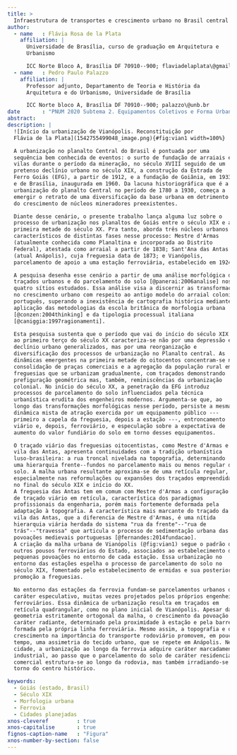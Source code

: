 ```yaml
---
title: >
  Infraestrutura de transportes e crescimento urbano no Brasil central no início do século XX
author:
  - name   : Flávia Rosa de la Plata
    affiliation: |
      Universidade de Brasília, curso de graduação em Arquitetura e
      Urbanismo

      ICC Norte Bloco A, Brasília DF 70910--900; flaviadelaplata\@gmail.com.
  - name   : Pedro Paulo Palazzo
    affiliation: |
      Professor adjunto, Departamento de Teoria e História da
      Arquitetura e do Urbanismo, Universidade de Brasília

      ICC Norte bloco A, Brasília DF 70910--900; palazzo\@unb.br
date       : "PNUM 2020 Subtema 2. Equipamentos Coletivos e Forma Urbana"
abstract:
description: |
  ![Início da urbanização de Vianópolis. Reconstituição por
  Flávia de la Plata](1542755499048_image.png){#fig:vian1 width=100%}

  A urbanização no planalto Central do Brasil é pontuada por uma
  sequência bem conhecida de eventos: o surto de fundação de arraiais e
  vilas durante o período da mineração, no século XVIII seguido de um
  pretenso declínio urbano no século XIX, a construção da Estrada de
  Ferro Goiás (EFG), a partir de 1912, e a fundação de Goiânia, em 1933,
  e de Brasília, inaugurada em 1960. Da lacuna historiográfica que é a
  urbanização do planalto Central no período de 1780 a 1930, começa a
  emergir o retrato de uma diversificação da base urbana em detrimento
  do crescimento de núcleos mineradores preexistentes.

  Diante desse cenário, o presente trabalho lança alguma luz sobre o
  processo de urbanização nos planaltos de Goiás entre o século XIX e a
  primeira metade do século XX. Pra tanto, aborda três núcleos urbanos
  característicos de distintas fases nesse processo: Mestre d'Armas
  (atualmente conhecida como Planaltina e incorporada ao Distrito
  Federal), atestada como arraial a partir de 1838; Sant'Ana das Antas
  (atual Anápolis), cuja freguesia data de 1873; e Vianópolis,
  parcelamento de apoio a uma estação ferroviária, estabelecido em 1924.

  A pesquisa desenha esse cenário a partir de uma análise morfológica dos
  traçados urbanos e do parcelamento do solo [@panerai:2006analise] nos
  quatro sítios estudados. Essa análise visa a discernir as transformações
  no crescimento urbano com respeito ao antigo modelo do arraial colonial
  português, superando a inexistência de cartografia histórica mediante a
  aplicação das metodologias da escola britânica de morfologia urbana
  [@conzen:2004thinking] e da tipologia processual italiana
  [@caniggia:1997ragionamenti].

  Esta pesquisa sustenta que o período que vai do início do século XIX
  ao primeiro terço do século XX caracteriza-se não por uma depressão e
  declínio urbano generalizados, mas por uma reorganização e
  diversificação dos processos de urbanização no Planalto central. As
  dinâmicas emergentes na primeira metade do oitocentos concentram-se na
  consolidação de praças comerciais e a agregação da população rural em
  freguesias que se urbanizam gradualmente, com traçados demonstrando
  prefiguração geométrica mas, também, reminiscências da urbanização
  colonial. No início do século XX, a penetração da EFG introduz
  processos de parcelamento do solo influenciados pela técnica
  urbanística erudita dos engenheiros modernos. Argumenta-se que, ao
  longo das transformações morfológicas nesse período, persiste a mesma
  dinâmica mista de atração exercida por um equipamento público ---
  primeiro a capela da freguesia, depois a estação ---, entroncamento
  viário e, depois, ferroviário, e especulação sobre a expectativa de
  aumento do valor fundiário do solo em torno desses equipamentos.

  O traçado viário das freguesias oitocentistas, como Mestre d'Armas e a
  vila das Antas, apresenta continuidades com a tradição urbanística
  luso-brasileira: a rua troncal nivelada na topografia, determinando
  uma hierarquia frente--fundos no parcelamento mais ou menos regular do
  solo. A malha urbana resultante aproxima-se de uma retícula regular,
  especialmente nas reformulações ou expansões dos traçados empreendidas
  no final do século XIX e início do XX.
  A freguesia das Antas tem em comum com Mestre d'Armas a configuração
  de traçado viário em retícula, característica dos paradigmas
  profissionais da engenharia, porém mais fortemente deformada pela
  adaptação à topografia. A característica mais marcante do traçado da
  vila das Antas, que a diferencia de Mestre d'Armas, é uma nítida
  hierarquia viária herdada do sistema "rua da frente"--"rua de
  trás"--"travessa" que articula o processo de sedimentação urbana das
  povoações medievais portuguesas [@fernandes:2014fundacao].
  A criação da malha urbana de Vianópolis (@fig:vian1) segue o padrão de
  outros pousos ferroviários do Estado, associados ao estabelecimento de
  pequenas povoações no entorno de cada estação. Essa urbanização no
  entorno das estações espelha o processo de parcelamento do solo no
  século XIX, fomentado pelo estabelecimento de ermidas e sua posterior
  promoção a freguesias.

  No entorno das estações da ferrovia fundam-se parcelamentos urbanos de
  caráter especulativo, muitas vezes projetados pelos próprios engenheiros
  ferroviários. Essa dinâmica de urbanização resulta em traçados em
  retícula quadrangular, como no plano inicial de Vianópolis. Apesar da
  geometria estritamente ortogonal da malha, o crescimento da povoação tem
  caráter radiante, determinado pela proximidade à estação e pela barreira
  formada pela própria linha ferroviária. Mesmo assim, a topografia e o
  crescimento na importância do transporte rodoviário promovem, em pouco
  tempo, uma assimetria do tecido urbano, que se repete em Anápolis. Nesta
  cidade, a urbanização ao longo da ferrovia adquire caráter marcadamente
  industrial, ao passo que o parcelamento do solo de caráter residencial e
  comercial estrutura-se ao longo da rodovia, mas também irradiando-se em
  torno do centro histórico.

keywords: 
  - Goiás (estado, Brasil)
  - Século XIX
  - Morfologia urbana
  - Ferrovia
  - Cidades planejadas
xnos-cleveref         : true
xnos-capitalise       : true
fignos-caption-name   : "Figura"
xnos-number-by-section: false
---
```


<!--

Introdução
==========

A urbanização no Planalto central do Brasil --- geomorfologicamente
caracterizado como o Planalto central brasileiro e o Planalto do
Distrito Federal [@ibge:2006relevo] --- é pontuada por uma sequência bem
conhecida de eventos: o surto de fundação de arraiais e vilas durante o
período da mineração, no século XVIII seguido de um pretenso declínio
urbano no século XIX, a construção da Estrada de Ferro Goiás (EFG), a
partir de 1912, e a fundação de Goiânia, em 1933, e de Brasília,
inaugurada em 1960. Dessa narrativa global, no entanto, apenas a
urbanização mineradora e as novas capitais têm sido objeto de estudos
amplos e aprofundados. Diante desse cenário, o presente trabalho lança
alguma luz sobre o processo de urbanização nos planaltos de Goiás entre
o século XIX e a primeira metade do século XX. Pra tanto, aborda três
núcleos urbanos característicos de distintas fases nesse processo:
Mestre d'Armas (atualmente conhecida como Planaltina e incorporada ao
Distrito Federal), atestada como arraial a partir de 1838; Sant'Ana das
Antas (atual Anápolis), cuja freguesia data de 1873; e Vianópolis,
parcelamento de apoio a uma estação ferroviária, estabelecido em 1924
(@fig:planalto).

![Planalto central do Brasil na primeira metade do século
XX](localizador.png){#fig:planalto width=100%}

A historiografia da urbanização luso-brasileira é um campo bastante
consolidado em sua periodização e abordagens, tributária primeiramente
dos estudos pioneiros sobre o período colonial de Mário Chicó
[-@chico:1956cidade] e Nestor Goulart Reis Filho
[-@reisfilho:1968contribuicao] e, na sequência, das pesquisas sobre o
urbanismo do século XX compiladas por Maria Cristina Leme
[-@leme:2005urbanismo]. Mais recentemente, a morfologia urbana tem
trazido contribuições importantes para o conhecimento dos mecanismos de
implantação e crescimento das cidades luso-brasileiras históricas, sendo
notáveis o vasto levantamento realizado por Valério Medeiros
[-@medeiros:2006urbis] assim como as pesquisas sistemáticas lideradas
por Staël Pereira Costa [@netto:2015fundamentos] e Vítor Oliveira
[-@oliveira:2016urban]. A história da cartografia e dos traçados urbanos
tem sido fundamental para elucidar as políticas e os processos de
urbanização do Centro-oeste do Brasil, com destaque para o trabalho
pioneiro de Renata Araújo [-@araujo:2003razao] e para as contribuições à
leitura histórica do território do atual Distrito Federal por Lenora
Barbo [-@barbo:2011preexistencia], Elias Manoel da Silva e Wilson Vieira
Jr. [-@silva:2018goyaz].

Observa-se, entretanto, uma lacuna recorrente nesses estudos
correspondendo à urbanização tradicional do "longo século XIX" ---
período que vai do declínio da mineração, nas duas últimas décadas do
setecentos, até a introdução do urbanismo moderno com a fundação de
Goiânia e o ciclo de fundação de colônias agrícolas da década de 1940.
Essa lacuna corresponde ao pretenso período de estagnação descrito em
discursos oitocentista e reforçado pelos historiadores econômicos do
início do século XX [@simonsen:1937historia], que encontraria um
rebatimento mais ou menos direto na ausência de qualquer desenvolvimento
arquitetônico ou urbanístico digno de nota. No entanto, tal pressuposto
vem sendo questionado em estudos históricos recentes, tais como o de
Ledonias Garcia, que ressaltam o dinamismo cultural e a reorganização
produtiva da economia das regiões mineradoras durante o século XIX,
apontando o viés político-ideológico dos discursos oitocentistas
[@garcia:2010goyaz].

Transpondo para o âmbito dos estudos urbanos a recente revisão
historiográfica do pretenso "século do silêncio" em Goiás, esta pesquisa
sustenta que o período que vai do início do século XIX ao primeiro terço
do século XX caracteriza-se não por uma depressão e declínio urbano
generalizados, mas por uma reorganização e diversificação dos processos
de urbanização no Planalto central. As dinâmicas emergentes na primeira
metade do oitocentos concentram-se na consolidação de praças comerciais
e a agregação da população rural em freguesias que se urbanizam
gradualmente, com traçados demonstrando prefiguração geométrica mas,
também, reminiscências da urbanização colonial. No início do século XX,
a penetração da EFG introduz processos de parcelamento do solo
influenciados pela técnica urbanística erudita dos engenheiros modernos.

A pesquisa desenha esse cenário a partir de uma análise morfológica dos
traçados urbanos e do parcelamento do solo [@panerai:2006analise] nos
quatro sítios estudados. Essa análise visa a discernir as transformações
no crescimento urbano com respeito ao antigo modelo do arraial colonial
português, superando a inexistência de cartografia histórica mediante a
aplicação das metodologias da escola britânica de morfologia urbana
[@conzen:2004thinking] e da tipologia processual italiana
[@caniggia:1997ragionamenti].

Urbanismo de caminhos e política territorial do Antigo regime
=============================================================

A urbanização luso-brasileira apresenta formidável continuidade de
propósitos e de métodos, desde as campanhas de colonização determinadas
pelo Rei Fernando I no leste e sul de Portugal no século XIV até o surto
urbanizador da primeira metade do século XVIII no interior do Brasil. A
Lei das Sesmarias fernandina, editada em 1375, e a concomitante campanha
de fundação e restauração de praças fortes [@lobo:2012urbanismo, p. 47]
formam as vertentes rural e urbana de uma política territorial
portuguesa que se manteve fundamentalmente inalterada até as sucessivas
reformas administrativas empreendidas por D. João V em 1736 e por D.
José I, instado pelo Marquês de Pombal, em 1759. Da Lei das Sesmarias
depreende-se uma primazia política do rural sobre o urbano, amparada no
argumento da segurança alimentar [@lemes:2004lei9, p. 85], temperada
pela hegemonia cultural e atração social exercidas, na prática, pelas
vilas e cidades [@ramos:2009historia, p. 209--210].

Nesse processo de urbanização português, a partir do século XIV, à
semelhança do restante da Europa ocidental no mesmo período, coexistem
dois tipos distintos de produção da forma urbana, ambos tendo como
denominador comum "a rua como elemento estruturador, o lote igualitário
e a cerca como elemento delimitador" [@trindade:2013urbanismo, p. 27].
Desses princípios, sobretudo os dois primeiros --- rua troncal e
parcelamento regular ---, emergem os dois tipos: a vila prefigurada e o
arraial. No entanto, nem sempre se verifica uma nítida distinção entre
ambos, havendo uma zona cinzenta intermediária em que sobrevêm tanto a
prefiguração de traçados e parcelamentos quanto o crescimento orgânico
(@fig:vide). A ocupação do terreno se dá preferencialmente com a rua
troncal articulada a curvas de nível em meio à encosta ou sobre o
displúvio, o proverbial "urbanismo de colina" [@lobo:2012urbanismo,
p. 43] cujos efeitos de monumentalidade lhe valeram a alcunha, em geral
anacrônica, de urbanismo barroco.

![Crescimento urbano parcialmente prefigurado e parcialmente
orgânico: Judiaria do Castelo de Vide (Alto Alentejo, século
XV)](castelo_vide.png){#fig:vide width=100%}

Em qualquer caso, a política urbanizadora [@reisfilho:1968contribuicao]
da Coroa portuguesa se pauta, durante todo o Antigo regime, pela
preocupação com a eficácia na fixação de população "leal" em localidades
consideradas estratégicas do ponto de vista da segurança alimentar e da
defesa. Na América portuguesa, essa política de ocupação territorial se
caracteriza pela confluência entre os interesses econômico, estratégico
e representativo atinentes ao controle das regiões mineradoras,
evidenciada na locação e plano urbanístico de povoações como Vila Boa de
Sant'Anna, fundada como arraial em 1726 e erigida em vila, sede da
capitania de Goiás, desde a criação desta em 1739. O tipo urbanístico do
arraial parcialmente prefigurado, evidenciado em Vila Boa, é
complementado, na política territorial de D. João V e D. José I--Pombal,
pela vila ou aldeamento de rígido traçado geométrico e cuja "dimensão
política daquele espaço ultrapassava as circunstâncias de defesa de uma
área localizada, para vir a significar a defesa de 'toda' a conquista"
[@araujo:2012urbanizacao] (@fig:menezes).

![Vila Boa de Goiás em 1789, compreendendo a urbanização
existente e o plano de expansão do governador Luís da Cunha
Menezes](vila_boa.jpg){#fig:menezes}

![Vila Bela da Santíssima Trindade, Mato Grosso, em
1777](vila_bela.jpg){#fig:vilabela}

Parcelamento de freguesia como paradigma da urbanização oitocentista
====================================================================

Em qualquer caso, a leitura hegemônica da urbanização luso-brasileira na
segunda metade do setecentos é a de uma "síntese" [@teixeira:2012forma,
p. 157] das práticas e transformações elaboradas durante os séculos
anteriores. Tal leitura deixa implícito que a tal momento de síntese
deveria seguir-se algum tipo de ruptura nas práticas urbanísticas
tradicionais. O que se verifica no registro urbano do Planalto central
do Brasil, ao contrário, é uma gradual transformação amparada na
sobrevivência dessas tradições.

A urbanização na forma do arraial não fica, portanto, restrita aos
estabelecimentos mineradores, fazendo-se presente em povoações de
caráter predominantemente comercial, tais como Meia Ponte (atual
Pirenópolis) e Couros (atual Formosa). Por outro lado, a rigidez da
malha reticulada pombalina tende a se esmaecer, ao menos no Centro-oeste
brasileiro, com o esgotamento da política urbanizadora centralizada, em
prol de semitramas parcialmente deformadas pela adaptação à topografia.
A coincidência cronológica do fim da política pombalina com o declínio
da mineração não significa, contudo, uma ruptura nítida no processo de
urbanização. Tal constatação alinha-se com a revisão historiográfica da
última década, que vem contradizendo a antiga interpretação de
configurar-se o oitocentos em Goiás como um "século do silêncio"
[@garcia:2010goyaz]. A reorientação da economia goiana para atividades
agroexportadoras, já atestada por Saint-Hilaire durante sua viagem pela
capitania em 1818, implica, porém, uma reorientação funcional dos
núcleos urbanos. Estes passam a ter uma ocupação fortemente marcada por
atividades sazonais, determinadas pelo ciclo produtivo agropecuário e,
de modo mais evidente, pelo calendário de festividades religiosas
[@sainthilaire:1848voyage].

Essa mudança promove uma relativa dispersão dos sítios urbanos,
estimulando o crescimento de um número maior de povoações de pequeno
porte organizadas em torno de agrupamentos de fazendas e de ermidas
votivas. O adensamento populacional nesses sítios é lento e, durante
praticamente todo o século XIX, constitui tecidos urbanos
consideravelmente mais esgarçados do que os arraiais mineradores do
século anterior. No Planalto central, são exemplos desse processo de
urbanização de caráter semirrural as freguesias de Sant'Anna das Antas
(1873), São Sebastião de Mestre d'Armas (ermida estabelecida em 1811,
arraial atestado por Cunha Mattos em 1826) e Nossa Senhora da Conceição
dos Angicos (atual Padre Bernardo, ermida atestada por Cunha Mattos em
1826, sem vestígios arqueológicos de urbanização antes do século XX), e
o quilombo do Mesquita (casario atestado em 1894, desprovido de capela
até 1960) --- os dois últimos administrativamente vinculados à vila
mineradora de Santa Luzia, que no início do século XIX já havia se
tornado o principal polo agroexportador do centro-leste goiano.

O mais antigo desses quatro sítios, Mestre d'Armas, teve seu traçado
original estabelecido provavelmente por volta de 1820, sendo
reconstituído a partir de indícios remanescentes no parcelamento e na
malha viária. Estruturava-se em torno de uma única rua troncal à meia
encosta, com lotes largos e de grande profundidade, evidenciando a
sobrevivência da tipologia urbanística portuguesa de origem medieval. No
entanto, a rua é rigidamente retilínea, indicando tratar-se de um
traçado prefigurado, ainda que de extrema simplicidade, no qual o
parcelamento do solo precede as edificações.

O traçado de Mestre d'Armas foi quase inteiramente alterado no final do
século XIX (@fig:planaltina), gerando a atual configuração reticulada em
quarteirões pequenos e lotes rasos. A cronologia e o caráter de
racionalidade geométrica do novo traçado, dando pouca consideração às
condicionantes topográficas, vincula essa malha reformulada ao ciclo de
novas fundações e melhoramentos urbanos promovidos sob a égide dos
engenheiros na segunda metade do século XIX [@leme:2005formacao, p. 22];
dessa época datam as mais antigas edificações remanescentes no centro
histórico. Apesar de não haver, em Mestre d'Armas, qualquer evidência da
intervenção direta de engenheiros, alguns membros da elite política
local na primeira metade do século XX eram agrimensores, tais como os
prefeitos Deodato do Amaral Louly e Antônio Velusiano da Silva. Não é
improvável que esses profissionais tivessem conhecimento e interesse
pelas novas práticas urbanísticas do final do século XIX e início do XX,
especialmente tendo em vista que sua formação teria se dado em algum dos
grandes centros urbanos do país.

![Arraial e vila de Mestre d'Armas (atual Planaltina).
Reconstituição por Pedro Paulo
Palazzo](planaltina.png){#fig:planaltina width=100%}

O traçado urbano original do sítio dos Angicos também foi fortemente
alterado no século XX, subsistindo muito poucos indícios de sua
configuração original, que só pode ser inferida de modo aproximado.
Apresenta reminiscências mais nítidas do tipo do arraial setecentista: a
rua troncal, nivelada no terreno, conflui com uma ladeira diagonal no
largo que contém a capela. Esse embrião do centro urbano se articula com
uma passagem sobre o ribeirão. A situação topográfica é semelhante à de
Mestre d'Armas, mas não se verifica a mesma rigidez de prefiguração,
sugerindo, pelo contrário, um processo orgânico de formação dos caminhos
anterior ao parcelamento sistemático do solo. Não se verificam vestígios
de uma ocupação de caráter urbano antes da década de 1950.

A freguesia das Antas, estabelecida em 1873, tem em comum com Mestre
d'Armas a configuração de traçado viário em retícula, característica dos
paradigmas profissionais da engenharia, porém mais fortemente deformada
pela adaptação à topografia. A característica mais marcante do traçado
da vila das Antas, que a diferencia de Mestre d'Armas, é uma nítida
hierarquia viária herdada do sistema "rua da frente"--"rua de
trás"--"travessa" que articula o processo de sedimentação urbana das
povoações medievais portuguesas [@fernandes:2014fundacao]. Apesar de
reformas urbanas no século XX terem parcialmente ocultado tal
hierarquia, ela pode ser resgatada pelos vestígios do parcelamento
primitivo do solo e nomenclatura das vias. A presença dessa configuração
urbana evidencia a força cultural das continuidades tipológicas desde a
Idade Média, mesmo num processo de urbanização já influenciado pelos
paradigmas profissionais da segunda metade do século XIX.

Urbanização ferroviária e metropolização
========================================

O forte crescimento urbano em Goiás durante a primeira metade do século
XX acompanha dinâmicas demográficas nacionais, bem como o intenso
desenvolvimento econômico específico ao Centro-oeste do Brasil,
impulsionado pela demanda por produtos agropecuários no mercado nacional
e pelo aumento na capacidade exportadora fomentado pela construção da
Estrada de Ferro Goiás, a partir de 1909. Apesar de sua importância
estratégica para garantir esse abastecimento, a construção da Estrada de
Ferro Goiás (EFG) arrastou-se até 1951, contando com intervenção cada
vez mais pesada do governo federal para garantir seu progresso. A EFG
ligava-se ao sistema ferroviário paulista e mineiro em Araguari,
entrando em Goiás por Catalão --- estação inaugurada em 1912 ---, e
visando a atingir a então capital estadual, a cidade de Goiás. Sua
extensão total de aproximadamente 480 quilômetros, já replanejada para
ter sua estação terminal na nova capital do Estado, Goiânia, foi
concluída poucos anos antes da construção de Brasília. A trajetória da
Estrada de Ferro Goiás se deu por duas etapas principais: de 1909 a 1914
no trecho Araguari--Roncador, e no trecho Roncador--Anápolis, no período
de 1922 a 1935. Somente na década de 1940 foi construído o breve trecho
terminal Anápolis--Goiânia, e de 1955 a 1968 foi executado o ramal de
Pires do Rio até Brasília, passando por Luziânia.

No entanto, a estação de Goiânia teve apenas um breve período de
funcionamento, já que seus trilhos foram rapidamente inutilizados para a
expansão da rede viária no setor norte da capital. O serviço de
passageiros foi extinto na década de 1980, e o transporte ferroviário de
cargas tem sido esporádico desde então. Esse declínio da rede
ferroviária, espelho do processo nacional de priorização do transporte
rodoviário e aéreo, teve efeito deletério no crescimento dos pequenos
núcleos urbanos de apoio às estações isoladas. Mesmo assim, o
desenvolvimento urbano voltado para a indústria, o transbordo e os
serviços de apoio, que havia começado a se desenvolver junto à ferrovia,
foi em geral reaproveitado nos sistemas de transporte rodoviário, uma
vez que as principais estradas de rodagem aproximavam-se das antigas
estações. Esse processo fomentou o forte desenvolvimento industrial de
Anápolis ao longo da linha da EFG, e permitiu a sobrevivência e até um
modesto crescimento urbano de Vianópolis desde então.

Em Anápolis, a chegada dos trilhos potencializou o comércio regional,
dinamizando as economias locais e proporcionando um aumento das
atividades comerciais, fazendo da cidade um polo regional abrangendo
todo o Centro-norte do Estado. No então município de Bonfim --- atual
Silvânia ---, a Estação Tavares (@fig:tavares) deu origem a Vianópolis,
que mesmo estagnada na época, soube usufruir da sua localidade. Neste
período, os migrantes que acompanharam a chegada das estradas
construíram comércios, casas, agência bancária e cinema, potencializando
o local para os mais diversos tipos de atividades e resultando, por fim,
na emancipação municipal de Vianópolis. Desse modo, a EFG exerceu forte
impacto no desenvolvimento dessas duas cidades, sendo relevante levantar
e classificar questões relacionadas aos seus processos de urbanização e
formas urbanas.

![Estação Tavares. Fonte: GIESBRECHT, R. M. Estados de Minas
Gerais e de Goiás. Disponível em: \<
http://www.estacoesferroviarias.com.br/efgoiaz/indice.htm\> . Acesso em:
25 de jul.
2018.](image.png){#fig:tavares width=100%}

A criação da malha urbana de Vianópolis (@fig:vian1) se deu a partir de
1924, traçada na região sul do município de Bonfim sobre a antiga
Fazenda Tavares, propriedade rural pertencente à família homônima. Seu
crescimento está diretamente relacionado à chegada dos trilhos da EFG,
em sua segunda fase, trecho Roncador--Anápolis. Antes das plataformas de
Vianópolis, existiam estações nas localidades vizinhas de Caraíba e
Ponte Funda. Os três sítios têm em comum com outros pousos ferroviários
do Estado o estabelecimento de pequenas povoações no entorno de cada
estação. Na Fazenda Tavares, o lugarejo foi inicialmente denominado
"Pouso do Carreiro," devido ao lugar ser ponto de parada de boiadeiros,
também conhecido como "Cabeceira do Vereda," devido à presença de um
córrego com o mesmo nome. Essa urbanização no entorno das estações
espelha o processo de parcelamento do solo no século XIX, fomentado pelo
estabelecimento de ermidas e sua posterior promoção a freguesias. Em
ambos os períodos verifica-se a mesma dinâmica mista de atração exercida
por um equipamento público --- antes a capela, agora a estação ---,
entroncamento comercial --- as ermidas eram frequentemente construídas
próximas a estradas importantes ou às divisas entre várias fazendas, ao
passo que a ferrovia gerava seu próprio tráfego --- e especulação sobre
a expectativa de aumento do valor fundiário do solo em torno desses
equipamentos. De fato, o atual nome do município de Vianópolis é uma
homenagem ao engenheiro ferroviário Felismino de Souza Viana,
responsável pelo desenho originário da malha urbana.

![Início da urbanização de Vianópolis. Reconstituição por
Flávia de la
Plata](1542755499048_image.png){#fig:vian1 width=100%}

Num primeiro momento, o crescimento de Vianópolis foi direcionado para
oeste, buscando o terreno plano acima de uma nascente que obstruiu a
simetria do traçado urbano. Esse fato pode ser atestado devido à divisão
dos lotes e ruas seguirem um mesmo padrão na área inicial de
urbanização, e uma lógica diferente nos trechos mais recentemente
urbanizados: a malha que se estende para o lado leste adquire
quarteirões retangulares (@fig:vian2). A linha férrea continua atuando
tanto como barreira quanto como atrativo, o que se evidencia não apenas
pela forma geral da mancha urbana, mas sobretudo pela mais alta
densidade da malha de ruas perpendiculares à ferrovia, em detrimento das
ruas paralelas à mesma, que são mais distantes entre si. Esse segundo
padrão de retícula é recorrente na história do urbanismo, bastando aqui
mencionar a "baixa pombalina" de Lisboa, onde uma malha cerrada de ruas
liga a Praça do Comércio, antigo cais às margens do estuário do rio
Tejo, ao Rossio, o largo cívico-comercial situado próximo ao que era,
durante o século XVIII, a extremidade norte da capital portuguesa. Em
contraste, a rede viária paralela ao rio é bem mais esgarçada,
resultando na mesma configuração de quarteirões retangulares que se
apresenta, séculos mais tarde, em Vianópolis.

![Diferenças entre traçados urbanos antigos e
recentes.](1542755914222_image.png){#fig:vian2 width=100%}

Impulsionado pelas oportunidades econômicas trazidas pela ferrovia, o
crescimento demográfico, econômico e a projeção política de Vianópolis
foi bastante rápido. Em 1927 foi erigida em Distrito de Bonfim e, em
1948, Vianópolis teve sua emancipação municipal. A EFG ficou paralisada
na estação Vianópolis por um período de seis anos, em virtude da
retirada de material utilizado no trecho para atender as ferrovias
mineiras que também estavam sendo construídas na época. Esse caráter de
estação terminal fortaleceu o crescimento urbano, atraindo diversos
comerciantes, que se aproveitavam da paralisação para empreender ainda
mais na localidade. Reciprocamente, a retomada da construção da EFG até
Anápolis e, mais tarde, o declínio da rede ferroviária federal teriam
algum impacto negativo no desenvolvimento de Vianópolis. Mesmo assim,
observa-se que em 1954 a ocupação urbana tinha uma extensão
considerável, equiparando-se à de Planaltina, núcleo urbano muito mais
antigo (@fig:vian3, @fig:vian4).

![Mancha urbana atual de Vianópolis. Desenho de Flávia de la
Plata](1542756059805_image.png){#fig:vian3 width=100%}

![Diferença nos traçados da parte antiga com a parte
nova](1542761232261_image.png){#fig:vian4 width=100%}

A origem de Anápolis, começa com uma ocupação concentrada a oeste do
Córrego das Antas, especificamente em um terraço que se encontrava 100
metros abaixo da superfície do planalto do território municipal. Esta
ocupação, foi fruto da movimentação de tropeiros, que transitavam em
direção às lavras do ouro nas redondezas, como Meia-Ponte, Corumbá de
Goiás e Bonfim. Todavia, um elemento que influenciou fortemente no
crescimento da cidade foi a Capela de Santana, inaugurada em 1971. A
capela proporcionou a vinda de fiéis e a ascensão da aglomeração urbana
na região, fazendo com que surgisse em 1873 a Freguesia de Santana das
Antas, que anos mais tarde, após um longo processo se tornaria Anápolis.

A ocupação inicial do centro antigo foi se estendendo nos sentidos
norte-sul. A forma que foi sendo adotada, foi resultado do relevo e
espaço físico em que a aglomeração se encontrava. Os cursos d'água
serviram de guia a ocupação, e o terraço no qual a cidade se encontrava,
também delimitava a ocupação. Tendo em vista a forma de ocupação, é
possível observar que o centro histórico apresenta uma malha ortogonal
de formas regulares e nas áreas que se encontram com a barreira física
dos córregos apresentam uma disposição mais paralela do que o restante
da mancha urbana. Na região mais recente, observa-se um crescimento mais
radial influenciado por praças em forma de elipse, sendo no geral uma
malha mais heterogênea se comparada com o centro histórico.

Diferente de Vianópolis, Anápolis surgiu muito antes da chegada da
Estrada de Ferro Goiás, que se instalou na região em 7 de setembro de
1935 (@fig:anapolis). O processo de instalação em direção aos trilhos
não foi imediato, contudo aconteceu e foi bastante influenciado,
principalmente, pela grande atividade industrial e aglomeração de
pessoas que a presença da estação proporcionou. A EFG funciona como uma
barreira, mas não afeta a mancha urbana como um todo, visto que apesar
de ser um atrativo para a instalação de lojas e comerciantes, não se
estendeu por grandes áreas. Além disso, a área não possui um padrão
unificado em suas vias, fator influenciado fortemente pela região ter se
transformado em um Distrito Agroindustrial de Anápolis, não sendo um
local destinado a comércio e moradias.

![Estação Anápolis (1935). Fonte: GIESBRECHT, R. M. Estados
de Minas Gerais e de Goiás. Disponível em: \<
http://www.estacoesferroviarias.com.br/efgoiaz/indice.htm\> . Acesso em:
25 de jul.
2018.](1542757308935_image.png){#fig:anapolis width=100%}

Conclusão
=========

Os núcleos urbanos analisados neste trabalho ilustram as transformações
e continuidades no processo de urbanização do Planalto central após o
declínio do ciclo minerador e antes da introdução do urbanismo moderno.
Antes considerado uma época de de estagnação demográfica e declínio
econômico, o período de 1780 a 1930 na verdade testemunha uma
reorganização da economia e da ocupação do território goiano.
Agricultura e pecuária passam a ocupar a maior parte da população, não
apenas para subsistência mas, sobretudo, atendendo ao mercado nacional.
A economia agroexportadora que se desenvolve ao longo do século XIX é
fortalecida pelo avanço da EFG durante a segunda e terceira década do
século XX, concomitantemente com a expansão da rede de estradas de
rodagem. Da lacuna historiográfica que é a urbanização do Planalto
central nesse período, começa a emergir o retrato de uma diversificação
da base urbana em detrimento do crescimento de núcleos mineradores
preexistentes.

Esse processo resulta na fundação de diversos e pequenos núcleos de
povoamento associados a atividades agropecuárias, preenchendo vazios nos
caminhos entre os antigos arraiais mineradores ou em novas rotas
agroexportadoras. O traçado viário das freguesias oitocentistas, como
Mestre d'Armas e a vila das Antas, apresenta continuidades com a
tradição urbanística luso-brasileira: a rua troncal nivelada na
topografia, determinando uma hierarquia frente--fundos no parcelamento
mais ou menos regular do solo. A malha urbana resultante aproxima-se de
uma retícula regular, especialmente nas reformulações ou expansões dos
traçados empreendidas no final do século XIX e início do XX.

No entorno das estações da ferrovia fundam-se parcelamentos urbanos de
caráter especulativo, muitas vezes projetados pelos próprios engenheiros
ferroviários. Essa dinâmica de urbanização resulta em traçados em
retícula quadrangular, como no plano inicial de Vianópolis. Apesar da
geometria estritamente ortogonal da malha, o crescimento da povoação tem
caráter radiante, determinado pela proximidade à estação e pela barreira
formada pela própria linha ferroviária. Mesmo assim, a topografia e o
crescimento na importância do transporte rodoviário promovem, em pouco
tempo, uma assimetria do tecido urbano, que se repete em Anápolis. Nesta
cidade, a urbanização ao longo da ferrovia adquire caráter marcadamente
industrial, ao passo que o parcelamento do solo de caráter residencial e
comercial estrutura-se ao longo da rodovia, mas também irradiando-se em
torno do centro histórico.

Esses processos são fortemente afetados pelo êxodo rural de meados do
século XX, que fomenta o crescimento de cidades maiores e a
metropolização de Goiânia e Brasília, o que, por sua vez, tem efeitos
variados sobre os sítios estudados. O crescimento de Vianópolis e
Planaltina é, portanto, bastante limitado a partir da década de 1940, ao
passo que Anápolis desenvolve-se rapidamente na qualidade de polo
industrial de Goiânia. Com o desenvolvimento de Brasília, o crescimento
de Planaltina deixa de ser determinado predominantemente pelas suas
próprias características territoriais e socioeconômicas, passando a ser
subsidiário à demanda por moradia na metrópole da capital federal.

-->

